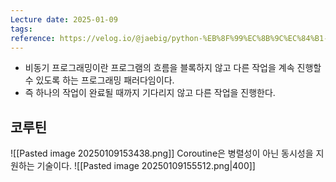 ```yaml
---
Lecture date: 2025-01-09
tags: 
reference: https://velog.io/@jaebig/python-%EB%8F%99%EC%8B%9C%EC%84%B1-%EA%B4%80%EB%A6%AC-3-%EC%BD%94%EB%A3%A8%ED%8B%B4Coroutine
---
```

- 비동기 프로그래밍이란 프로그램의 흐름을 블록하지 않고 다른 작업을 계속 진행할 수 있도록 하는 프로그래밍 패러다임이다.
- 즉 하나의 작업이 완료될 때까지 기다리지 않고 다른 작업을 진행한다.

## 코루틴
![[Pasted image 20250109153438.png]]
Coroutine은 병렬성이 아닌 동시성을 지원하는 기술이다.
![[Pasted image 20250109155512.png|400]]
